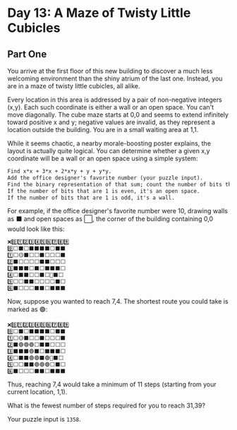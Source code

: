 # Day 13: A Maze of Twisty Little Cubicles

## Part One

You arrive at the first floor of this new building to discover a much less welcoming environment than the shiny atrium of the last one. Instead, you are in a maze of twisty little cubicles, all alike.

Every location in this area is addressed by a pair of non-negative integers (x,y). Each such coordinate is either a wall or an open space. You can't move diagonally. The cube maze starts at 0,0 and seems to extend infinitely toward positive x and y; negative values are invalid, as they represent a location outside the building. You are in a small waiting area at 1,1.

While it seems chaotic, a nearby morale-boosting poster explains, the layout is actually quite logical. You can determine whether a given x,y coordinate will be a wall or an open space using a simple system:

```txt
Find x*x + 3*x + 2*x*y + y + y*y.
Add the office designer's favorite number (your puzzle input).
Find the binary representation of that sum; count the number of bits that are 1.
If the number of bits that are 1 is even, it's an open space.
If the number of bits that are 1 is odd, it's a wall.
```

For example, if the office designer's favorite number were 10, drawing walls as ⬛ and open spaces as ⬜, the corner of the building containing 0,0 would look like this:

```txt
❌0️⃣1️⃣2️⃣3️⃣4️⃣5️⃣6️⃣7️⃣8️⃣9️⃣
0️⃣⬜⬛⬜⬛⬛⬛⬛⬜⬛⬛
1️⃣⬜🟡⬛⬜⬜⬛⬜⬜⬜⬛
2️⃣⬛⬜⬜⬜⬜⬛⬛⬜⬜⬜
3️⃣⬛⬛⬛⬜⬛⬜⬛⬛⬛⬜
4️⃣⬜⬛⬛⬜⬜⬛⬜🔵⬛⬜
5️⃣⬜⬜⬛⬛⬜⬜⬜⬜⬛⬜
6️⃣⬛⬜⬜⬜⬛⬛⬜⬛⬛⬛
```

Now, suppose you wanted to reach 7,4. The shortest route you could take is marked as 🟢:

```txt
❌0️⃣1️⃣2️⃣3️⃣4️⃣5️⃣6️⃣7️⃣8️⃣9️⃣
0️⃣⬜⬛⬜⬛⬛⬛⬛⬜⬛⬛
1️⃣⬜🟡⬛⬜⬜⬛⬜⬜⬜⬛
2️⃣⬛🟢🟢🟢⬜⬛⬛⬜⬜⬜
3️⃣⬛⬛⬛🟢⬛⬜⬛⬛⬛⬜
4️⃣⬜⬛⬛🟢🟢⬛🟢🔵⬛⬜
5️⃣⬜⬜⬛⬛🟢🟢🟢⬜⬛⬜
6️⃣⬛⬜⬜⬜⬛⬛⬜⬛⬛⬛
```

Thus, reaching 7,4 would take a minimum of 11 steps (starting from your current location, 1,1).

What is the fewest number of steps required for you to reach 31,39?

Your puzzle input is `1358`.

